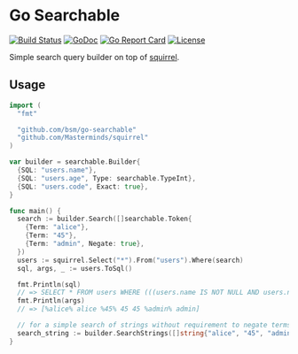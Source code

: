 # Go Searchable

[![Build Status](https://travis-ci.org/bsm/go-searchable.png?branch=master)](https://travis-ci.org/bsm/go-searchable)
[![GoDoc](https://godoc.org/github.com/bsm/go-searchable?status.png)](http://godoc.org/github.com/bsm/go-searchable)
[![Go Report Card](https://goreportcard.com/badge/github.com/bsm/go-searchable)](https://goreportcard.com/report/github.com/bsm/go-searchable)
[![License](https://img.shields.io/badge/License-Apache%202.0-blue.svg)](https://opensource.org/licenses/Apache-2.0)

Simple search query builder on top of [squirrel](https://github.com/Masterminds/squirrel).

## Usage

```go
import (
  "fmt"

  "github.com/bsm/go-searchable"
  "github.com/Masterminds/squirrel"
)

var builder = searchable.Builder{
  {SQL: "users.name"},
  {SQL: "users.age", Type: searchable.TypeInt},
  {SQL: "users.code", Exact: true},
}

func main() {
  search := builder.Search([]searchable.Token{
    {Term: "alice"},
    {Term: "45"},
    {Term: "admin", Negate: true},
  })
  users := squirrel.Select("*").From("users").Where(search)
  sql, args, _ := users.ToSql()

  fmt.Println(sql)
  // => SELECT * FROM users WHERE (((users.name IS NOT NULL AND users.name LIKE ?) OR (users.code IS NOT NULL AND users.code = ?)) AND ((users.name IS NOT NULL AND users.name LIKE ?) OR ...
  fmt.Println(args)
  // => [%alice% alice %45% 45 45 %admin% admin]

  // for a simple search of strings without requirement to negate terms, use SearchStrings()
  search_string := builder.SearchStrings([]string{"alice", "45", "admin"})
}
```
